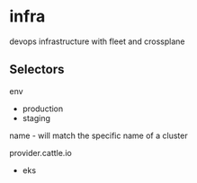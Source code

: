 # infra
devops infrastructure with fleet and crossplane


## Selectors

env
 - production
 - staging

name - will match the specific name of a cluster


provider.cattle.io
  - eks
